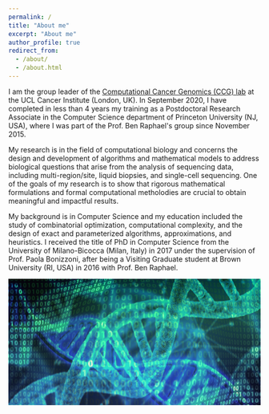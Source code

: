```yaml
---
permalink: /
title: "About me"
excerpt: "About me"
author_profile: true
redirect_from: 
  - /about/
  - /about.html
---
```


I am the group leader of the [Computational Cancer Genomics (CCG) lab](https://www.ucl.ac.uk/cancer/zaccaria-lab) at the UCL Cancer Institute (London, UK).
In September 2020, I have completed in less than 4 years my training as a Postdoctoral Research Associate in the Computer Science department of Princeton University (NJ, USA), where I was part of the Prof. Ben Raphael's group since November 2015.

My research is in the field of computational biology and concerns the design and development of algorithms and mathematical models to address biological questions that arise from the analysis of sequencing data, including multi-region/site, liquid biopsies, and single-cell sequencing. One of the goals of my research is to show that rigorous mathematical formulations and formal computational metholodies are crucial to obtain meaningful and impactful results.

My background is in Computer Science and my education included the study of combinatorial optimization, computational complexity, and the design of exact and parameterized algorithms, approximations, and heuristics. I received the title of PhD in Computer Science from the University of Milano-Bicocca (Milan, Italy) in 2017 under the supervision of Prof. Paola Bonizzoni, after being a Visiting Graduate student at Brown University (RI, USA) in 2016 with Prof. Ben Raphael.

![](/images/infdna.png)
